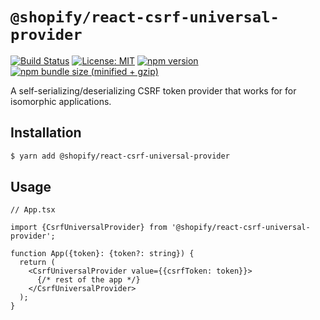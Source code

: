 # `@shopify/react-csrf-universal-provider`

[![Build Status](https://travis-ci.org/Shopify/quilt.svg?branch=master)](https://travis-ci.org/Shopify/quilt)
[![License: MIT](https://img.shields.io/badge/License-MIT-green.svg)](LICENSE.md) [![npm version](https://badge.fury.io/js/%40shopify%2Freact-csrf-universal-provider.svg)](https://badge.fury.io/js/%40shopify%2Freact-csrf-universal-provider.svg) [![npm bundle size (minified + gzip)](https://img.shields.io/bundlephobia/minzip/@shopify/react-csrf-universal-provider.svg)](https://img.shields.io/bundlephobia/minzip/@shopify/react-csrf-universal-provider.svg)

A self-serializing/deserializing CSRF token provider that works for for isomorphic applications.

## Installation

```bash
$ yarn add @shopify/react-csrf-universal-provider
```

## Usage

```tsx
// App.tsx

import {CsrfUniversalProvider} from '@shopify/react-csrf-universal-provider';

function App({token}: {token?: string}) {
  return (
    <CsrfUniversalProvider value={{csrfToken: token}}>
      {/* rest of the app */}
    </CsrfUniversalProvider>
  );
}
```
